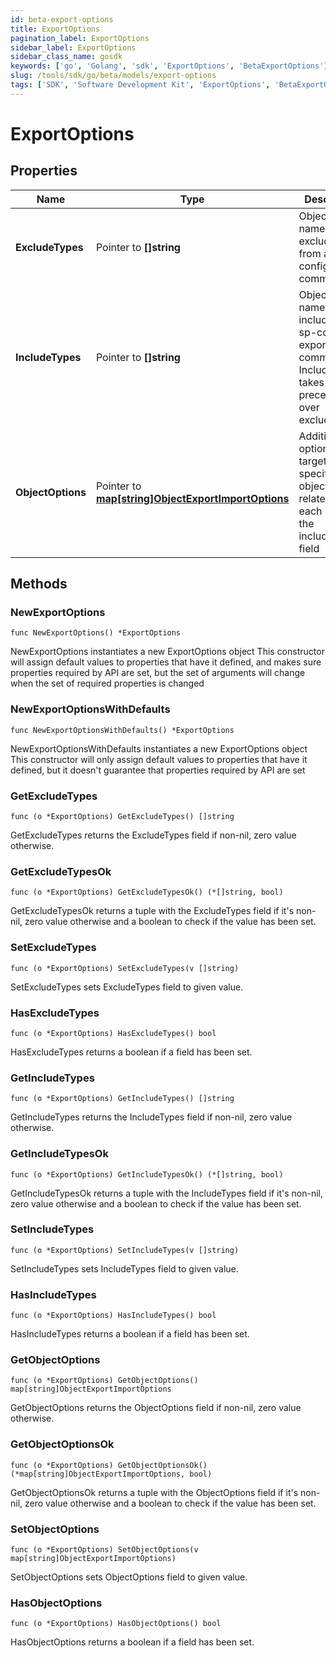 ```yaml
---
id: beta-export-options
title: ExportOptions
pagination_label: ExportOptions
sidebar_label: ExportOptions
sidebar_class_name: gosdk
keywords: ['go', 'Golang', 'sdk', 'ExportOptions', 'BetaExportOptions']
slug: /tools/sdk/go/beta/models/export-options
tags: ['SDK', 'Software Development Kit', 'ExportOptions', 'BetaExportOptions']
---
```


# ExportOptions

## Properties

| Name | Type | Description | Notes |
| --- | --- | --- | --- |
| **ExcludeTypes** | Pointer to **[]string** | Object type names to be excluded from an sp-config export command. | [optional] |
| **IncludeTypes** | Pointer to **[]string** | Object type names to be included in an sp-config export command. IncludeTypes takes precedence over excludeTypes. | [optional] |
| **ObjectOptions** | Pointer to [**map[string]ObjectExportImportOptions**](object-export-import-options) | Additional options targeting specific objects related to each item in the includeTypes field | [optional] |

## Methods

### NewExportOptions

`func NewExportOptions() *ExportOptions`

NewExportOptions instantiates a new ExportOptions object This constructor will assign default values to properties that have it defined, and makes sure properties required by API are set, but the set of arguments will change when the set of required properties is changed

### NewExportOptionsWithDefaults

`func NewExportOptionsWithDefaults() *ExportOptions`

NewExportOptionsWithDefaults instantiates a new ExportOptions object This constructor will only assign default values to properties that have it defined, but it doesn't guarantee that properties required by API are set

### GetExcludeTypes

`func (o *ExportOptions) GetExcludeTypes() []string`

GetExcludeTypes returns the ExcludeTypes field if non-nil, zero value otherwise.

### GetExcludeTypesOk

`func (o *ExportOptions) GetExcludeTypesOk() (*[]string, bool)`

GetExcludeTypesOk returns a tuple with the ExcludeTypes field if it's non-nil, zero value otherwise and a boolean to check if the value has been set.

### SetExcludeTypes

`func (o *ExportOptions) SetExcludeTypes(v []string)`

SetExcludeTypes sets ExcludeTypes field to given value.

### HasExcludeTypes

`func (o *ExportOptions) HasExcludeTypes() bool`

HasExcludeTypes returns a boolean if a field has been set.

### GetIncludeTypes

`func (o *ExportOptions) GetIncludeTypes() []string`

GetIncludeTypes returns the IncludeTypes field if non-nil, zero value otherwise.

### GetIncludeTypesOk

`func (o *ExportOptions) GetIncludeTypesOk() (*[]string, bool)`

GetIncludeTypesOk returns a tuple with the IncludeTypes field if it's non-nil, zero value otherwise and a boolean to check if the value has been set.

### SetIncludeTypes

`func (o *ExportOptions) SetIncludeTypes(v []string)`

SetIncludeTypes sets IncludeTypes field to given value.

### HasIncludeTypes

`func (o *ExportOptions) HasIncludeTypes() bool`

HasIncludeTypes returns a boolean if a field has been set.

### GetObjectOptions

`func (o *ExportOptions) GetObjectOptions() map[string]ObjectExportImportOptions`

GetObjectOptions returns the ObjectOptions field if non-nil, zero value otherwise.

### GetObjectOptionsOk

`func (o *ExportOptions) GetObjectOptionsOk() (*map[string]ObjectExportImportOptions, bool)`

GetObjectOptionsOk returns a tuple with the ObjectOptions field if it's non-nil, zero value otherwise and a boolean to check if the value has been set.

### SetObjectOptions

`func (o *ExportOptions) SetObjectOptions(v map[string]ObjectExportImportOptions)`

SetObjectOptions sets ObjectOptions field to given value.

### HasObjectOptions

`func (o *ExportOptions) HasObjectOptions() bool`

HasObjectOptions returns a boolean if a field has been set.
